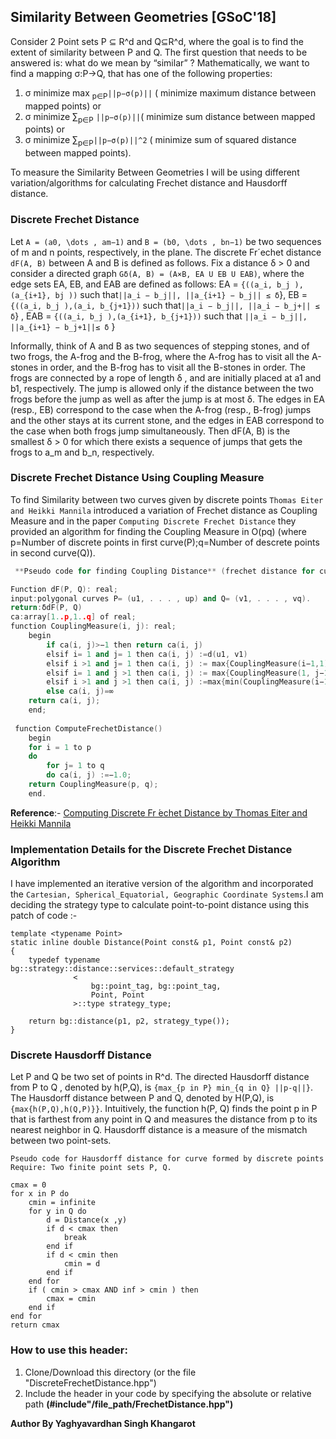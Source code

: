 ## Similarity Between Geometries [GSoC'18]

Consider 2 Point sets P ⊆ R^d and Q⊆R^d, where the goal is to find the extent of similarity between P and Q. The first question that needs to be answered is: what do we mean by “similar” ? Mathematically, we want to find a mapping σ:P→Q, that has one of the following properties:
1. σ minimize max <sub>p∈P</sub>`||p−σ(p)||` ( minimize maximum distance between mapped points) or
2. σ minimize ∑<sub>p∈P</sub> `||p−σ(p)||`( minimize sum distance between mapped points) or
3. σ minimize ∑<sub>p∈P</sub>`||p−σ(p)||^2` ( minimize sum of squared distance between mapped points).

To  measure the Similarity Between Geometries I will be using different variation/algorithms for calculating Frechet
distance and Hausdorff distance.

### Discrete Frechet Distance
Let `A = (a0, \dots , am−1)` and `B = (b0, \dots , bn−1)` be two sequences of m and n points, respectively, in the plane. The discrete Fr´echet distance `dF(A, B)` between A and B is defined as follows. Fix a distance δ > 0 and consider a directed graph `Gδ(A, B) = (A×B, EA U EB U EAB)`, where the edge sets EA, EB, and EAB are defined
as follows:
EA = `{((a_i, b_j ),(a_{i+1}, bj ))` such that` ||a_i − b_j||, ||a_{i+1} − b_j|| ≤ δ `},
EB = `{((a_i, b_j ),(a_i, b_{j+1}))` such that` ||a_i − b_j||, ||a_i − b_j+|| ≤ δ `} ,
EAB = `{((a_i, b_j ),(a_{i+1}, b_{j+1}))` such that `||a_i − b_j||, ||a_{i+1} − b_j+1||≤ δ` }

Informally, think of A and B as two sequences of stepping stones, and of two frogs, the A-frog and the B-frog, where the A-frog has to visit all the A-stones in order, and the B-frog has to visit all the B-stones in order. The frogs are connected
by a rope of length δ , and are initially placed at a1 and b1, respectively. The jump is allowed only if the distance between the two frogs before the jump as well as after the jump is at most δ. The edges in EA (resp., EB) correspond to the case when the A-frog (resp., B-frog) jumps and the other stays at its current stone, and the edges in EAB correspond to the case when both frogs jump simultaneously. Then dF(A, B) is the smallest δ > 0 for which there exists a sequence
of jumps that gets the frogs to a_m and b_n, respectively.

### Discrete Frechet Distance Using Coupling Measure
To find Similarity between two curves given by discrete points `Thomas Eiter and Heikki Mannila` introduced a variation of Frechet distance as Coupling Measure and in the paper `Computing Discrete Frechet Distance` they  provided an algorithm for finding the Coupling Measure in O(pq) (where p=Number of discrete points in first curve(P);q=Number of descrete points in second curve(Q)).

```c++
 **Pseudo code for finding Coupling Distance** (frechet distance for curve formed by discrete points)

Function dF(P, Q): real;
input:polygonal curves P= (u1, . . . , up) and Q= (v1, . . . , vq).
return:δdF(P, Q)
ca:array[1..p,1..q] of real;
function CouplingMeasure(i, j): real;
	begin
		if ca(i, j)>−1 then return ca(i, j)
		elsif i= 1 and j= 1 then ca(i, j) :=d(u1, v1)
		elsif i >1 and j= 1 then ca(i, j) := max{CouplingMeasure(i−1,1), d(ui, v1)}
		elsif i= 1 and j >1 then ca(i, j) := max{CouplingMeasure(1, j−1), d(u1, vj)}
		elsif i >1 and j >1 then ca(i, j) :=max{min(CouplingMeasure(i−1, j), CouplingMeasure(i−1, j−1), CouplingMeasure(i, j−1)), d(ui, vj)}
		else ca(i, j)=∞
	return ca(i, j);
	end;
  
 function ComputeFrechetDistance() 
	begin
	for i = 1 to p
	do
		for j= 1 to q 
		do ca(i, j) :=−1.0;
	return CouplingMeasure(p, q);
	end.
```
<b>Reference</b>:- [Computing Discrete Fr ́echet Distance by Thomas Eiter and Heikki Mannila](http://citeseerx.ist.psu.edu/viewdoc/summary?doi=10.1.1.90.937)

### Implementation Details for the Discrete Frechet Distance Algorithm

I have implemented an iterative version of the algorithm and  incorporated the   `Cartesian, Spherical_Equatorial, Geographic Coordinate Systems`.I am deciding the strategy type  to calculate point-to-point distance using this patch of code :-
```
template <typename Point>
static inline double Distance(Point const& p1, Point const& p2)
{
    typedef typename bg::strategy::distance::services::default_strategy
              <
                  bg::point_tag, bg::point_tag,
                  Point, Point
              >::type strategy_type;

    return bg::distance(p1, p2, strategy_type());
}
```
### Discrete Hausdorff Distance
Let P and Q be two set of points in R^d. The directed Hausdorff distance from P to Q , denoted by h(P,Q), is `{max_{p in P} min_{q in Q} ||p-q||}`.
The Hausdorff distance between P and Q, denoted by H(P,Q), is `{max{h(P,Q),h(Q,P)}}`.
Intuitively, the function h(P, Q) finds the point p in P that is farthest from any point in Q and measures the distance from p to its nearest neighbor in Q.  Hausdorff distance is a measure of the mismatch between two point-sets. 

```
Pseudo code for Hausdorff distance for curve formed by discrete points
Require: Two finite point sets P, Q.

cmax = 0
for x in P do
	cmin = infinite 
	for y in Q do
		d = Distance(x ,y)
		if d < cmax then
			break
		end if
		if d < cmin then
			cmin = d
		end if
	end for
	if ( cmin > cmax AND inf > cmin ) then
		cmax = cmin
	end if
end for
return cmax

```

### How to use this header: 
  1. Clone/Download this directory (or the file "DiscreteFrechetDistance.hpp")
  1. Include the header in your code by specifying the absolute or relative path **(#include"/file_path/FrechetDistance.hpp")**
  
 <b> Author By Yaghyavardhan Singh Khangarot </b>

